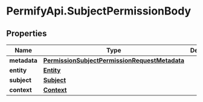 # PermifyApi.SubjectPermissionBody

## Properties

Name | Type | Description | Notes
------------ | ------------- | ------------- | -------------
**metadata** | [**PermissionSubjectPermissionRequestMetadata**](PermissionSubjectPermissionRequestMetadata.md) |  | [optional] 
**entity** | [**Entity**](Entity.md) |  | [optional] 
**subject** | [**Subject**](Subject.md) |  | [optional] 
**context** | [**Context**](Context.md) |  | [optional] 


